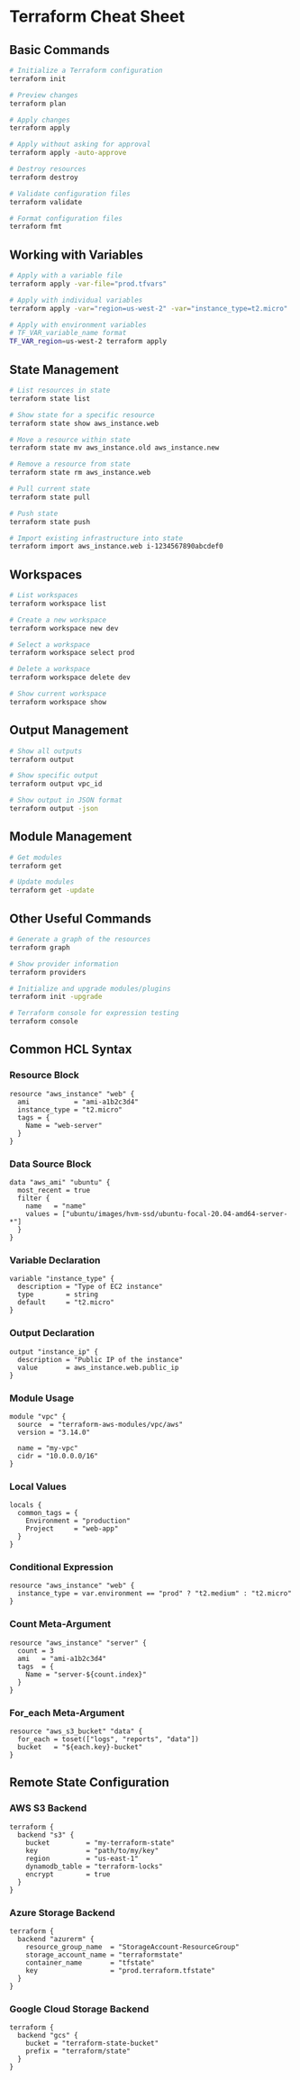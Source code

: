 # Terraform Cheat Sheet

## Basic Commands

```bash
# Initialize a Terraform configuration
terraform init

# Preview changes
terraform plan

# Apply changes
terraform apply

# Apply without asking for approval
terraform apply -auto-approve

# Destroy resources
terraform destroy

# Validate configuration files
terraform validate

# Format configuration files
terraform fmt
```

## Working with Variables

```bash
# Apply with a variable file
terraform apply -var-file="prod.tfvars"

# Apply with individual variables
terraform apply -var="region=us-west-2" -var="instance_type=t2.micro"

# Apply with environment variables
# TF_VAR_variable_name format
TF_VAR_region=us-west-2 terraform apply
```

## State Management

```bash
# List resources in state
terraform state list

# Show state for a specific resource
terraform state show aws_instance.web

# Move a resource within state
terraform state mv aws_instance.old aws_instance.new

# Remove a resource from state
terraform state rm aws_instance.web

# Pull current state
terraform state pull

# Push state
terraform state push

# Import existing infrastructure into state
terraform import aws_instance.web i-1234567890abcdef0
```

## Workspaces

```bash
# List workspaces
terraform workspace list

# Create a new workspace
terraform workspace new dev

# Select a workspace
terraform workspace select prod

# Delete a workspace
terraform workspace delete dev

# Show current workspace
terraform workspace show
```

## Output Management

```bash
# Show all outputs
terraform output

# Show specific output
terraform output vpc_id

# Show output in JSON format
terraform output -json
```

## Module Management

```bash
# Get modules
terraform get

# Update modules
terraform get -update
```

## Other Useful Commands

```bash
# Generate a graph of the resources
terraform graph

# Show provider information
terraform providers

# Initialize and upgrade modules/plugins
terraform init -upgrade

# Terraform console for expression testing
terraform console
```

## Common HCL Syntax

### Resource Block
```hcl
resource "aws_instance" "web" {
  ami           = "ami-a1b2c3d4"
  instance_type = "t2.micro"
  tags = {
    Name = "web-server"
  }
}
```

### Data Source Block
```hcl
data "aws_ami" "ubuntu" {
  most_recent = true
  filter {
    name   = "name"
    values = ["ubuntu/images/hvm-ssd/ubuntu-focal-20.04-amd64-server-*"]
  }
}
```

### Variable Declaration
```hcl
variable "instance_type" {
  description = "Type of EC2 instance"
  type        = string
  default     = "t2.micro"
}
```

### Output Declaration
```hcl
output "instance_ip" {
  description = "Public IP of the instance"
  value       = aws_instance.web.public_ip
}
```

### Module Usage
```hcl
module "vpc" {
  source  = "terraform-aws-modules/vpc/aws"
  version = "3.14.0"
  
  name = "my-vpc"
  cidr = "10.0.0.0/16"
}
```

### Local Values
```hcl
locals {
  common_tags = {
    Environment = "production"
    Project     = "web-app"
  }
}
```

### Conditional Expression
```hcl
resource "aws_instance" "web" {
  instance_type = var.environment == "prod" ? "t2.medium" : "t2.micro"
}
```

### Count Meta-Argument
```hcl
resource "aws_instance" "server" {
  count = 3
  ami   = "ami-a1b2c3d4"
  tags  = {
    Name = "server-${count.index}"
  }
}
```

### For_each Meta-Argument
```hcl
resource "aws_s3_bucket" "data" {
  for_each = toset(["logs", "reports", "data"])
  bucket   = "${each.key}-bucket"
}
```

## Remote State Configuration

### AWS S3 Backend
```hcl
terraform {
  backend "s3" {
    bucket         = "my-terraform-state"
    key            = "path/to/my/key"
    region         = "us-east-1"
    dynamodb_table = "terraform-locks"
    encrypt        = true
  }
}
```

### Azure Storage Backend
```hcl
terraform {
  backend "azurerm" {
    resource_group_name  = "StorageAccount-ResourceGroup"
    storage_account_name = "terraformstate"
    container_name       = "tfstate"
    key                  = "prod.terraform.tfstate"
  }
}
```

### Google Cloud Storage Backend
```hcl
terraform {
  backend "gcs" {
    bucket = "terraform-state-bucket"
    prefix = "terraform/state"
  }
}
```
